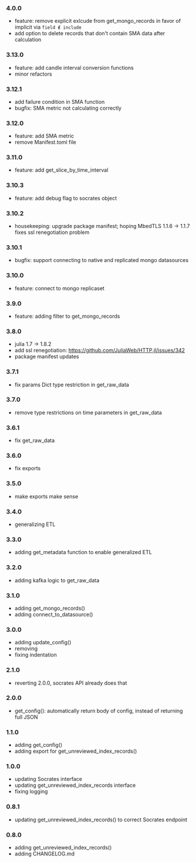 ### 4.0.0

* feature: remove explicit exlcude from get_mongo_records in favor of implicit via `field ∉ include`
* add option to delete records that don't contain SMA data after calculation

### 3.13.0

* feature: add candle interval conversion functions
* minor refactors

### 3.12.1

* add failure condition in SMA function
* bugfix: SMA metric not calculating correctly

### 3.12.0

* feature: add SMA metric
* remove Manifest.toml file

### 3.11.0

* feature: add get_slice_by_time_interval

### 3.10.3

* feature: add debug flag to socrates object

### 3.10.2

* housekeeping: upgrade package manifest; hoping MbedTLS 1.1.6 -> 1.1.7 fixes ssl renegotiation problem

### 3.10.1

* bugfix: support connecting to native and replicated mongo datasources

### 3.10.0

* feature: connect to mongo replicaset

### 3.9.0

* feature: adding filter to get_mongo_records

### 3.8.0

* julia 1.7 -> 1.8.2
* add ssl renegotiation: https://github.com/JuliaWeb/HTTP.jl/issues/342
* package manifest updates

### 3.7.1

* fix params Dict type restriction in get_raw_data

### 3.7.0

* remove type restrictions on time parameters in get_raw_data

### 3.6.1

* fix get_raw_data

### 3.6.0

* fix exports

### 3.5.0

* make exports make sense

### 3.4.0

* generalizing ETL

### 3.3.0

* adding get_metadata function to enable generalized ETL

### 3.2.0

* adding kafka logic to get_raw_data

### 3.1.0

* adding get_mongo_records()
* adding connect_to_datasource()

### 3.0.0

* adding update_config()
* removing
* fixing indentation

### 2.1.0

* reverting 2.0.0, socrates API already does that

### 2.0.0

* get_config(): automatically return body of config, instead of returning full JSON

### 1.1.0

* adding get_config()
* adding export for get_unreviewed_index_records()

### 1.0.0

* updating Socrates interface
* updating get_unreviewed_index_records interface
* fixing logging

### 0.8.1

* updating get_unreviewed_index_records() to correct Socrates endpoint

### 0.8.0

* adding get_unreviewed_index_records()
* adding CHANGELOG.md
